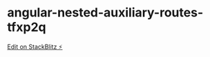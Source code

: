 # angular-nested-auxiliary-routes-tfxp2q

[Edit on StackBlitz ⚡️](https://stackblitz.com/edit/angular-nested-auxiliary-routes-adp3pl)